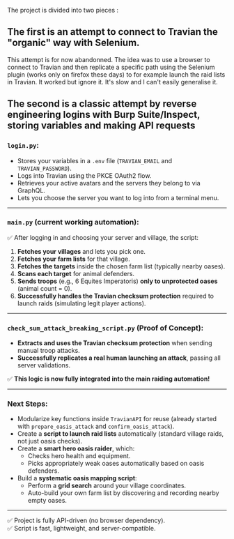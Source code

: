 The project is divided into two pieces :

## The first is an attempt to connect to Travian the "organic" way with Selenium.
This attempt is for now abandonned. The idea was to use a browser to connect to Travian and then replicate
a specific path using the Selenium plugin (works only on firefox these days) to for example launch the raid lists in Travian.
It worked but ignore it. It's slow and I can't easily generalise it.

## The second is a classic attempt by reverse engineering logins with Burp Suite/Inspect, storing variables and making API requests

### `login.py`:
- Stores your variables in a `.env` file (`TRAVIAN_EMAIL` and `TRAVIAN_PASSWORD`).
- Logs into Travian using the PKCE OAuth2 flow.
- Retrieves your active avatars and the servers they belong to via GraphQL.
- Lets you choose the server you want to log into from a terminal menu.

---

### `main.py` (current working automation):

✅ After logging in and choosing your server and village, the script:
1. **Fetches your villages** and lets you pick one.
2. **Fetches your farm lists** for that village.
3. **Fetches the targets** inside the chosen farm list (typically nearby oases).
4. **Scans each target** for animal defenders.
5. **Sends troops** (e.g., 6 Equites Imperatoris) **only to unprotected oases** (animal count = 0).
6. **Successfully handles the Travian checksum protection** required to launch raids (simulating legit player actions).

---

### `check_sum_attack_breaking_script.py` (Proof of Concept):
- **Extracts and uses the Travian checksum protection** when sending manual troop attacks.
- **Successfully replicates a real human launching an attack**, passing all server validations.

✅ **This logic is now fully integrated into the main raiding automation!**

---

### Next Steps:

- Modularize key functions inside `TravianAPI` for reuse (already started with `prepare_oasis_attack` and `confirm_oasis_attack`).
- Create a **script to launch raid lists** automatically (standard village raids, not just oasis checks).
- Create a **smart hero oasis raider**, which:
  - Checks hero health and equipment.
  - Picks appropriately weak oases automatically based on oasis defenders.
- Build a **systematic oasis mapping script**:
  - Perform a **grid search** around your village coordinates.
  - Auto-build your own farm list by discovering and recording nearby empty oases.

---

✅ Project is fully API-driven (no browser dependency).  
✅ Script is fast, lightweight, and server-compatible.
